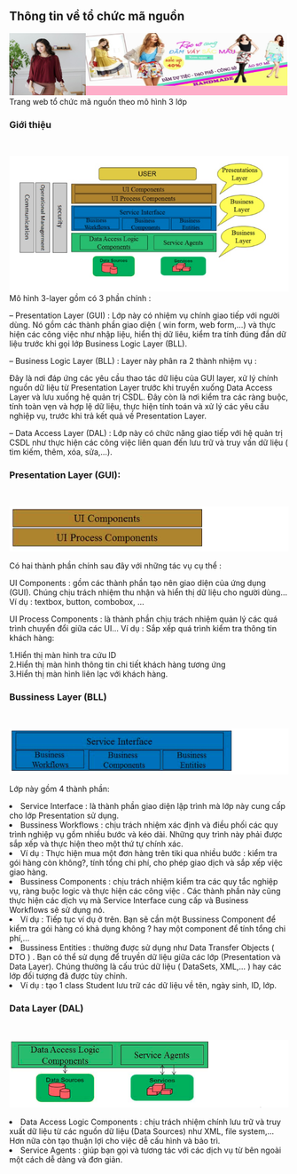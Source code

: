 <h2>Thông tin về tổ chức mã nguồn </h2>
<img src="https://github.com/PhatTrienMaNguonMo/KetThucMon/blob/master/readme.png" /><br/>
Trang web tổ chức mã nguồn theo mô hình 3 lớp<br>
<h3>Giới thiệu</h3><br>

<img src="https://github.com/PhatTrienMaNguonMo/KetThucMon/blob/master/3%20layers/Screen-Shot-2017-03-18-at-8.42.23-AM.png" /><br/>
Mô hình 3-layer gồm có 3 phần chính :<br>

– Presentation Layer (GUI) : Lớp này có nhiệm vụ chính giao tiếp với người dùng. Nó gồm các thành phần giao diện ( win form, web form,…) và thực hiện các công việc như nhập liệu, hiển thị dữ liêu, kiểm tra tính đúng đắn dữ liệu trước khi gọi lớp Business Logic Layer (BLL).<br>

– Business Logic Layer (BLL) : Layer này phân ra 2 thành nhiệm vụ :<br>

Đây là nơi đáp ứng các yêu cầu thao tác dữ liệu của GUI layer, xử lý chính nguồn dữ liệu từ Presentation Layer trước khi truyền xuống Data Access Layer và lưu xuống hệ quản trị CSDL.
Đây còn là nơi kiểm tra các ràng buộc, tính toàn vẹn và hợp lệ dữ liệu, thực hiện tính toán và xử lý các yêu cầu nghiệp vụ, trước khi trả kết quả về Presentation Layer.<br>

– Data Access Layer (DAL) : Lớp này có chức năng giao tiếp với hệ quản trị CSDL như thực hiện các công việc liên quan đến lưu trữ và truy vấn dữ liệu ( tìm kiếm, thêm, xóa, sửa,…).<br>

<h3> Presentation Layer (GUI):</h3><br>

<img src="https://github.com/PhatTrienMaNguonMo/KetThucMon/blob/master/3%20layers/gui.png" /><br/>

Có hai thành phần chính sau đây với những tác vụ cụ thể :<br>

UI Components : gồm các thành phần tạo nên giao diện của ứng dụng (GUI). Chúng chịu trách nhiệm thu nhận và hiển thị dữ liệu cho người dùng… Ví dụ : textbox, button, combobox, …<br>

UI Process Components : là thành phần chịu trách nhiệm quản lý các quá trình chuyển đổi giữa các UI… Ví dụ : Sắp xếp quá trình kiểm tra thông tin khách hàng:<br>

1.Hiển thị màn hình tra cứu ID<br>
2.Hiển thị màn hình thông tin chi tiết khách hàng tương ứng<br>
3.Hiển thị màn hình liên lạc với khách hàng.<br>

<h3>Bussiness Layer (BLL)</h3><br>

<img src="https://github.com/PhatTrienMaNguonMo/KetThucMon/blob/master/3%20layers/bll.png" /><br/>

Lớp này gồm 4 thành phần:<br>

<li>Service Interface : là thành phần giao diện lập trình mà lớp này cung cấp cho lớp Presentation sử dụng.</li>
<li>Bussiness Workflows : chịu trách nhiệm xác định và điều phối các quy trình nghiệp vụ gồm nhiều bước và kéo dài. Những quy trình này phải được sắp xếp và thực hiện theo một thứ tự chính xác.</li>
<li>Ví dụ : Thực hiện mua một đơn hàng trên tiki qua nhiều bước : kiểm tra gói hàng còn không?, tính tổng chi phí, cho phép giao dịch và sắp xếp việc giao hàng.</li>
<li>Bussiness Components : chịu trách nhiệm kiểm tra các quy tắc nghiệp vụ, ràng buộc logic và thực hiện các công việc . Các thành phần này cũng thực hiện các dịch vụ mà Service Interface cung cấp và Business Workflows sẽ sử dụng nó.</li>
<li>Ví dụ : Tiếp tục ví dụ ở trên. Bạn sẽ cần một Bussiness Component để kiểm tra gói hàng có khả dụng không ? hay một component để tính tổng chi phí,…</li>
<li>Bussiness Entities : thường được sử dụng như Data Transfer Objects ( DTO ) . Bạn có thể sử dụng để truyền dữ liệu giữa các lớp (Presentation và Data Layer). Chúng thường là cấu trúc dữ liệu ( DataSets, XML,… ) hay các lớp đối tượng đã được tùy chỉnh.</li>
<li>Ví dụ : tạo 1 class Student lưu trữ các dữ liệu về tên, ngày sinh, ID, lớp.</li>

<h3> Data Layer (DAL) </h3><br>

<img src="https://github.com/PhatTrienMaNguonMo/KetThucMon/blob/master/3%20layers/dal.png" /><br/>

<li>Data Access Logic Components : chịu trách nhiệm chính lưu trữ và truy xuất dữ liệu từ các nguồn dữ liệu (Data Sources) như XML, file system,… Hơn nữa còn tạo thuận lợi cho việc dễ cấu hình và bảo trì.</li>
 <li>Service Agents : giúp bạn gọi và tương tác với các dịch vụ từ bên ngoài một cách dễ dàng và đơn giản.</li> 
